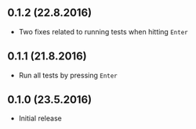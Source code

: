 ## 0.1.2 (22.8.2016)

- Two fixes related to running tests when hitting `Enter`

## 0.1.1 (21.8.2016)

- Run all tests by pressing `Enter`

## 0.1.0 (23.5.2016)

- Initial release
